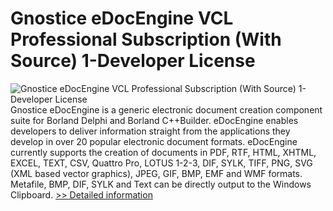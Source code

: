 # Gnostice eDocEngine VCL Professional Subscription (With Source) 1-Developer License
![Gnostice eDocEngine VCL Professional Subscription (With Source) 1-Developer License](https://mycommerce.akamaized.net/api/pimages/P221854/BIG/221854.JPG)
Gnostice eDocEngine is a generic electronic document creation component suite for Borland Delphi and Borland C++Builder. eDocEngine enables developers to deliver information straight from the applications they develop in over 20 popular electronic document formats. eDocEngine currently supports the creation of documents in PDF, RTF, HTML, XHTML, EXCEL, TEXT, CSV, Quattro Pro, LOTUS 1-2-3, DIF, SYLK, TIFF, PNG, SVG (XML based vector graphics), JPEG, GIF, BMP, EMF and WMF formats. Metafile, BMP, DIF, SYLK and Text can be directly output to the Windows Clipboard.
[>> Detailed information](https://secure.shareit.com/shareit/product.html?productid=221854&affiliateid=200057808)